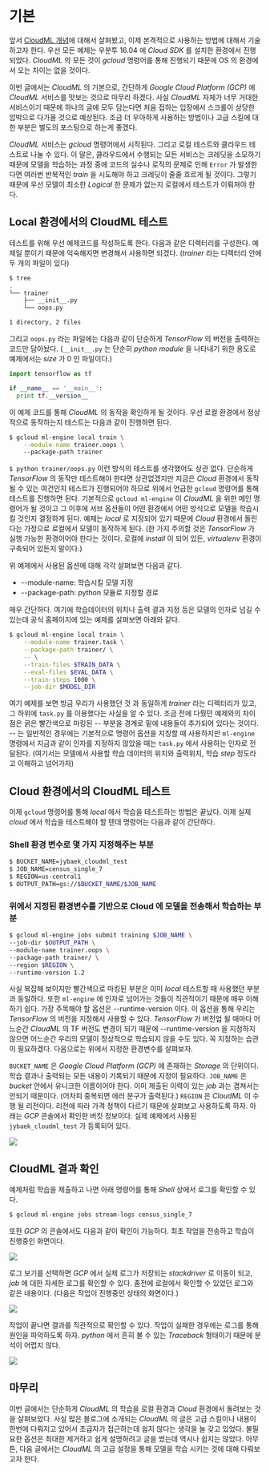 # 기본

앞서 [CloudML 개념](concept.md)에 대해서 살펴봤고, 이제 본격적으로 사용하는 방법에 대해서 기술하고자 한다. 우선 모든 예제는 우분투 16.04 에 _Cloud SDK_ 를 설치한 환경에서 진행 되었다. _CloudML_ 의 모든 것이 _gcloud_ 명령어를 통해 진행되기 때문에 OS 의 환경에서 오는 차이는 없을 것이다.

이번 글에서는 _CloudML_ 의 기본으로, 간단하게 _Google Cloud Platform \(GCP\)_ 에 _CloudML_ 서비스를 맛보는 것으로 마무리 하겠다. 사실 _CloudML_ 자체가 너무 거대한 서비스이기 때문에 하나의 글에 모두 담는다면 처음 접하는 입장에서 스크롤이 상당한 압박으로 다가올 것으로 예상된다. 조금 더 우아하게 사용하는 방법이나 고급 스킬에 대한 부분은 별도의 포스팅으로 하는게 좋겠다.

_CloudML_ 서비스는 _gcloud_ 명령어에서 시작된다. 그리고 로컬 테스트와 클라우드 테스트로 나눌 수 있다. 이 말은, 클라우드에서 수행되는 모든 서비스는 크레딧을 소모하기 때문에 모델을 학습하는 과정 중에 코드의 실수나 로직의 문제로 인해 `Error` 가 발생한다면 여러번 반복적인 _train_ 을 시도해야 하고 크레딧이 줄줄 흐르게 될 것이다. 그렇기 때문에 우선 모델이 최소한 _Logical_ 한 문제가 없는지 로컬에서 테스트가 이뤄져야 한다.

## Local 환경에서의 CloudML 테스트

테스트를 위해 우선 예제코드를 작성하도록 한다. 다음과 같은 디렉터리를 구성한다. 예제일 뿐이기 때문에 익숙해지면 변경해서 사용하면 되겠다. \(_trainer_ 라는 디렉터리 안에 두 개의 파일이 있다\)

```bash
$ tree
.
└── trainer
    ├── __init__.py
    └── oops.py

1 directory, 2 files
```

그리고 `oops.py` 라는 파일에는 다음과 같이 단순하게 _TensorFlow_ 의 버전을 출력하는 코드만 담아놨다. \(`__init__.py` 는 단순히 _python module_ 을 나타내기 위한 용도로 예제에서는 _size_ 가 0 인 파일이다.\)

```python
import tensorflow as tf 

if __name__ == '__main__': 
  print tf.__version__
```

이 예제 코드를 통해 _CloudML_ 의 동작을 확인하게 될 것이다. 우선 로컬 환경에서 정상적으로 동작하는지 테스트는 다음과 같이 진행하면 된다.

```bash
$ gcloud ml-engine local train \
    --module-name trainer.oops \    
    --package-path trainer
```

`$ python trainer/oops.py` 이런 방식의 테스트를 생각했어도 상관 없다. 단순하게 _TensorFlow_ 의 동작만 테스트해야 한다면 상관없겠지만 지금은 _Cloud_ 환경에서 동작될 수 있는 여건인지 테스트가 진행되어야 하므로 위에서 언급한 `gcloud` 명령어를 통해 테스트를 진행하면 된다. 기본적으로 `gcloud ml-engine` 이 _CloudML_ 을 위한 메인 명령어가 될 것이고 그 이후에 서브 옵션들이 어떤 환경에서 어떤 방식으로 모델을 학습시킬 것인지 결정하게 된다. 예제는 _local_ 로 지정되어 있기 때문에 _Cloud_ 환경에서 돌린다는 가정으로 로컬에서 모델이 동작하게 된다. \(한 가지 주의할 것은 _TensorFlow_ 가 실행 가능한 환경이어야 한다는 것이다. 로컬에 _install_ 이 되어 있든, _virtualenv_ 환경이 구축되어 있든지 말이다.\)

위 예제에서 사용된 옵션에 대해 각각 살펴보면 다음과 같다.

* --module-name: 학습시킬 모델 지정
* --package-path: python 모듈로 지정할 경로

매우 간단하다. 여기에 학습데이터의 위치나 출력 결과 지정 등은 모델의 인자로 넘길 수 있는데 공식 홈페이지에 있는 예제를 살펴보면 아래와 같다.

```bash
$ gcloud ml-engine local train \
    --module-name trainer.task \
    --package-path trainer/ \
    -- \
    --train-files $TRAIN_DATA \
    --eval-files $EVAL_DATA \
    --train-steps 1000 \
    --job-dir $MODEL_DIR
```

여기 예제를 보면 방금 우리가 사용했던 것 과 동일하게 _trainer_ 라는 디렉터리가 있고, 그 하위에 `task.py` 를 이용했다는 사실을 알 수 있다. 조금 전에 다뤘던 예제와의 차이점은 굵은 빨간색으로 마킹된 --  부분을 경계로 밑에 내용들이 추가되어 있다는 것이다. -- 는 일반적인 경우에는 기본적으로 명령어 옵션을 지칭할 때 사용하지만 `ml-engine` 명령에서 지금과 같이 인자를 지정하지 않았을 때는 `task.py` 에서 사용하는 인자로 전달된다. \(여기서는 모델에서 사용할 학습 데이터의 위치와 출력위치, 학습 _step_ 정도라고 이해하고 넘어가자\)

## Cloud 환경에서의 CloudML 테스트

이제 `gcloud` 명령어를 통해 _local_ 에서 학습을 테스트하는 방법은 끝났다. 이제 실제 _cloud_ 에서 학습을 테스트해야 할 텐데 명령어는 다음과 같이 간단하다.

### Shell 환경 변수로 몇 가지 지정해주는 부분

```bash
$ BUCKET_NAME=jybaek_cloudml_test
$ JOB_NAME=census_single_7
$ REGION=us-central1
$ OUTPUT_PATH=gs://$BUCKET_NAME/$JOB_NAME
```

### 위에서 지정된 환경변수를 기반으로 Cloud 에 모델을 전송해서 학습하는 부분

```bash
$ gcloud ml-engine jobs submit training $JOB_NAME \
--job-dir $OUTPUT_PATH \
--module-name trainer.oops \
--package-path trainer/ \
--region $REGION \
--runtime-version 1.2
```

사실 복잡해 보이지만 빨간색으로 마킹된 부분은 이미 _local_ 테스트할 때 사용했던 부분과 동일하다. 또한 `ml-engine` 에 인자로 넘어가는 것들이 직관적이기 때문에 매우 이해하기 쉽다. 가장 주목해야 할 옵션은 --runtime-version 이다. 이 옵션을 통해 우리는 _TensorFlow_ 의 버전을 지정해서 사용할 수 있다. _TensorFlow_ 가 버전업 될 때마다 어느순간 _CloudML_ 의 TF 버전도 변경이 되기 때문에 --runtime-version 을 지정하지 않으면 어느순간 우리의 모델이 정상적으로 학습되지 않을 수도 있다. 꼭 지정하는 습관이 필요하겠다. 다음으로는 위에서 지정한 환경변수를 살펴보자.

`BUCKET_NAME` 은 _Google Cloud Platform \(GCP\)_ 에 존재하는 _Storage_ 의 단위이다. 학습 결과나 출력되는 모든 내용이 기록되기 때문에 지정이 필요하다. `JOB_NAME` 은 _bucket_ 안에서 유니크한 이름이어야 한다. 이미 제출된 이력이 있는 _job_ 과는 겹쳐서는 안되기 때문이다. \(어차피 중복되면 에러 문구가 출력된다.\) `REGION` 은 _CloudML_ 이 수행 될 리전이다. 리전에 따라 가격 정책이 다르기 때문에 살펴보고 사용하도록 하자. 아래는 _GCP_ 콘솔에서 확인한 버킷 정보이다. 실제 예제에서 사용된 `jybaek_cloudml_test` 가 등록되어 있다.

![](https://t1.daumcdn.net/cfile/tistory/2618854F59543B4531)

## CloudML 결과 확인

예제처럼 학습을 제출하고 나면 아래 명령어를 통해 _Shell_ 상에서 로그를 확인할 수 있다.

```bash
$ gcloud ml-engine jobs stream-logs census_single_7
```

또한 _GCP_ 의 콘솔에서도 다음과 같이 확인이 가능하다. 최초 작업을 전송하고 학습이 진행중인 화면이다.

![](https://t1.daumcdn.net/cfile/tistory/2606E04B595439DD2E)

로그 보기를 선택하면 _GCP_ 에서 실제 로그가 저장되는 _stackdriver_ 로 이동이 되고, _job_ 에 대한 자세한 로그를 확인할 수 있다. 좀전에 로컬에서 확인할 수 있었던 로그와 같은 내용이다. \(다음은 작업이 진행중인 상태의 화면이다.\)

![](https://t1.daumcdn.net/cfile/tistory/2135A34B595439DE2E)

작업이 끝나면 결과를 직관적으로 확인할 수 있다. 작업이 실패한 경우에는 로그를 통해 원인을 파악하도록 하자. _python_ 에서 흔히 볼 수 있는 _Traceback_ 형태이기 때문에 분석이 어렵지 않다.

![](https://t1.daumcdn.net/cfile/tistory/2438D54B595439DF30)

## 마무리

이번 글에서는 단순하게 _CloudML_ 의 학습을 로컬 환경과 _Cloud_ 환경에서 돌려보는 것을 살펴보았다. 사실 많은 블로그에 소개되는 _CloudML_ 의 글은 고급 스킬이나 내용이 한번에 다뤄지고 있어서 초급자가 접근하는데 쉽지 않다는 생각을 늘 갖고 있었다. 불필요한 옵션은 최대한 제거하고 쉽게 설명하려고 글을 썼는데 역시나 쉽지는 않았다. 아무튼, 다음 글에서는 _CloudML_ 의 고급 설정을 통해 모델을 학습 시키는 것에 대해 다뤄보고자 한다.

